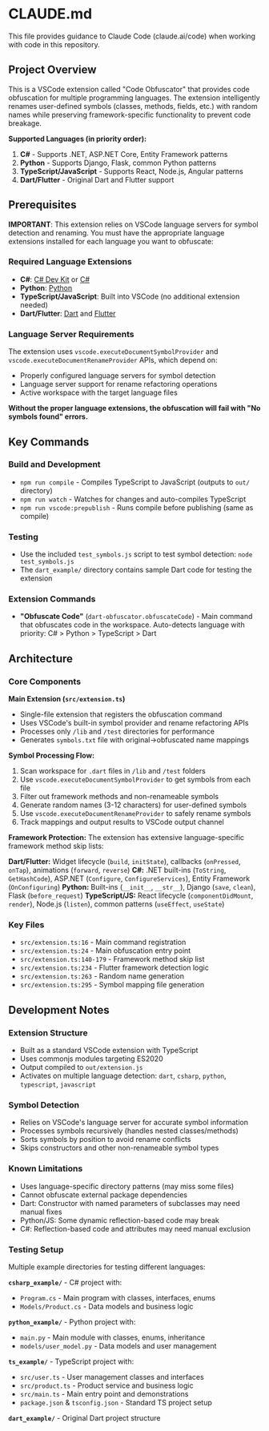 # CLAUDE.md

This file provides guidance to Claude Code (claude.ai/code) when working with code in this repository.

## Project Overview

This is a VSCode extension called "Code Obfuscator" that provides code obfuscation for multiple programming languages. The extension intelligently renames user-defined symbols (classes, methods, fields, etc.) with random names while preserving framework-specific functionality to prevent code breakage. 

**Supported Languages (in priority order):**
1. **C#** - Supports .NET, ASP.NET Core, Entity Framework patterns
2. **Python** - Supports Django, Flask, common Python patterns  
3. **TypeScript/JavaScript** - Supports React, Node.js, Angular patterns
4. **Dart/Flutter** - Original Dart and Flutter support

## Prerequisites

**IMPORTANT**: This extension relies on VSCode language servers for symbol detection and renaming. You must have the appropriate language extensions installed for each language you want to obfuscate:

### Required Language Extensions

- **C#**: [C# Dev Kit](https://marketplace.visualstudio.com/items?itemName=ms-dotnettools.csdevkit) or [C#](https://marketplace.visualstudio.com/items?itemName=ms-dotnettools.csharp)
- **Python**: [Python](https://marketplace.visualstudio.com/items?itemName=ms-python.python) 
- **TypeScript/JavaScript**: Built into VSCode (no additional extension needed)
- **Dart/Flutter**: [Dart](https://marketplace.visualstudio.com/items?itemName=Dart-Code.dart-code) and [Flutter](https://marketplace.visualstudio.com/items?itemName=Dart-Code.flutter)

### Language Server Requirements
The extension uses `vscode.executeDocumentSymbolProvider` and `vscode.executeDocumentRenameProvider` APIs, which depend on:
- Properly configured language servers for symbol detection
- Language server support for rename refactoring operations
- Active workspace with the target language files

**Without the proper language extensions, the obfuscation will fail with "No symbols found" errors.**

## Key Commands

### Build and Development
- `npm run compile` - Compiles TypeScript to JavaScript (outputs to `out/` directory)
- `npm run watch` - Watches for changes and auto-compiles TypeScript
- `npm run vscode:prepublish` - Runs compile before publishing (same as compile)

### Testing
- Use the included `test_symbols.js` script to test symbol detection: `node test_symbols.js`
- The `dart_example/` directory contains sample Dart code for testing the extension

### Extension Commands
- **"Obfuscate Code"** (`dart-obfuscator.obfuscateCode`) - Main command that obfuscates code in the workspace. Auto-detects language with priority: C# > Python > TypeScript > Dart

## Architecture

### Core Components

**Main Extension (`src/extension.ts`)**
- Single-file extension that registers the obfuscation command
- Uses VSCode's built-in symbol provider and rename refactoring APIs
- Processes only `/lib` and `/test` directories for performance
- Generates `symbols.txt` file with original->obfuscated name mappings

**Symbol Processing Flow:**
1. Scan workspace for `.dart` files in `/lib` and `/test` folders
2. Use `vscode.executeDocumentSymbolProvider` to get symbols from each file  
3. Filter out framework methods and non-renameable symbols
4. Generate random names (3-12 characters) for user-defined symbols
5. Use `vscode.executeDocumentRenameProvider` to safely rename symbols
6. Track mappings and output results to VSCode output channel

**Framework Protection:**
The extension has extensive language-specific framework method skip lists:

**Dart/Flutter:** Widget lifecycle (`build`, `initState`), callbacks (`onPressed`, `onTap`), animations (`forward`, `reverse`)
**C#:** .NET built-ins (`ToString`, `GetHashCode`), ASP.NET (`Configure`, `ConfigureServices`), Entity Framework (`OnConfiguring`)
**Python:** Built-ins (`__init__`, `__str__`), Django (`save`, `clean`), Flask (`before_request`)
**TypeScript/JS:** React lifecycle (`componentDidMount`, `render`), Node.js (`listen`), common patterns (`useEffect`, `useState`)

### Key Files
- `src/extension.ts:16` - Main command registration  
- `src/extension.ts:24` - Main obfuscation entry point
- `src/extension.ts:140-179` - Framework method skip list
- `src/extension.ts:234` - Flutter framework detection logic
- `src/extension.ts:263` - Random name generation
- `src/extension.ts:295` - Symbol mapping file generation

## Development Notes

### Extension Structure
- Built as a standard VSCode extension with TypeScript
- Uses commonjs modules targeting ES2020
- Output compiled to `out/extension.js` 
- Activates on multiple language detection: `dart`, `csharp`, `python`, `typescript`, `javascript`

### Symbol Detection
- Relies on VSCode's language server for accurate symbol information
- Processes symbols recursively (handles nested classes/methods)
- Sorts symbols by position to avoid rename conflicts
- Skips constructors and other non-renameable symbol types

### Known Limitations
- Uses language-specific directory patterns (may miss some files)
- Cannot obfuscate external package dependencies  
- Dart: Constructor with named parameters of subclasses may need manual fixes
- Python/JS: Some dynamic reflection-based code may break
- C#: Reflection-based code and attributes may need manual exclusion

### Testing Setup
Multiple example directories for testing different languages:

**`csharp_example/`** - C# project with:
- `Program.cs` - Main program with classes, interfaces, enums
- `Models/Product.cs` - Data models and business logic

**`python_example/`** - Python project with:
- `main.py` - Main module with classes, enums, inheritance
- `models/user_model.py` - Data models and user management

**`ts_example/`** - TypeScript project with:
- `src/user.ts` - User management classes and interfaces
- `src/product.ts` - Product service and business logic  
- `src/main.ts` - Main entry point and demonstrations
- `package.json` & `tsconfig.json` - Standard TS project setup

**`dart_example/`** - Original Dart project structure